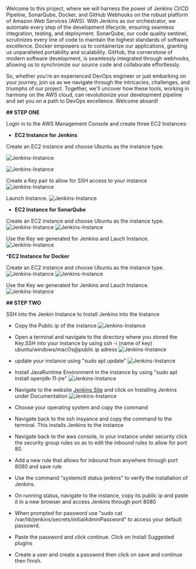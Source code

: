 

 Welcome to this project, where we will harness the power of Jenkins CI/CD Pipeline, SonarQube, Docker, and GitHub Webhooks on the robust platform of Amazon Web Services (AWS). With Jenkins as our orchestrator, we automate every step of the development lifecycle, ensuring seamless integration, testing, and deployment. SonarQube, our code quality sentinel, scrutinizes every line of code to maintain the highest standards of software excellence. Docker empowers us to containerize our applications, granting us unparalleled portability and scalability. GitHub, the cornerstone of modern software development, is seamlessly integrated through webhooks, allowing us to synchronize our source code and collaborate effortlessly.

So, whether you're an experienced DevOps engineer or just embarking on your journey, join us as we navigate through the intricacies, challenges, and triumphs of our project. Together, we'll uncover how these tools, working in harmony on the AWS cloud, can revolutionize your development pipeline and set you on a path to DevOps excellence. Welcome aboard!

**## STEP ONE**

Login in to the AWS Management Console and create three EC2 Instances:

* **EC2 Instance for Jenkins**

Create an EC2 instance and choose Ubuntu as the instance type. 

![Jenkins-Instance](/assets/images/favicon/EC2Jenkins.PNG)

![Jenkins-Instance](/assets/images/favicon/EC2jENKINS2.PNG)

Create a Key pair to allow for SSH access to your instance
![Jenkins-Instance](/assets/images/favicon/EC2JENKINS3.PNG)

Launch Instance.
![Jenkins-Instance](/assets/images/favicon/EC2JENKINS4.PNG)


* **EC2 Instance for SonarQube**

Create an EC2 instance and choose Ubuntu as the instance type. 
![Jenkins-Instance](/assets/images/favicon/EC2SONARQUBE1.PNG)
![Jenkins-Instance](/assets/images/favicon/EC2SONARQUBE2.PNG)

Use the Key we generated for Jenkins and Lauch Instance.
![Jenkins-Instance](/assets/images/favicon/EC2SONARQUBE3.PNG)

***EC2 Instance for Docker**

Create an EC2 instance and choose Ubuntu as the instance type.
![Jenkins-Instance](/assets/images/favicon/EC2DOCKER.PNG)
![Jenkins-Instance](/assets/images/favicon/EC2DOCKER2.PNG)

Use the Key we generated for Jenkins and Lauch Instance.
![Jenkins-Instance](/assets/images/favicon/EC2DOCKER3.PNG)

**## STEP TWO**

SSH into the Jenkin Instance to Install Jenkins into the Instance

* Copy the Public ip of the instance
![Jenkins-Instance](/assets/images/favicon/IPPIC.PNG)

* Open a terminal and navigate to the directory where you stored the Key.SSH into your instance by using ssh -i (name of key) ubuntu/windows/macOs@public ip adress
![Jenkins-Instance](/assets/images/favicon/Terminal.PNG)

* update your instance using "sudo apt update"
![Jenkins-Instance](/assets/images/favicon/Update.PNG)

* Install JavaRuntime Environment in the instance by using "sudo apt install openjdk-11-jre"
![Jenkins-Instance](/assets/images/favicon/installJRE.PNG)

* Navigate to the website [Jenkins Site](jenkins.io) and click on Installing Jenkins under Documentation
![Jenkins-Instance](/assets/images/favicon/JenkinsWebsite.PNG)

* Choose your operating system and copy the command

* Navigate back to the ssh insyance and copy the command to the terminal. This installs Jenkins to the instance

* Navigate back to the aws console, in your instance under security click the security group rules so as to edit the inbound rules to allow for port 80

* Add a new rule that allows for inbound from anywhere through port 8080 and save rule

* Use the command "systemctl status jenkins" to verify the installation of Jenkins.

* On running status, navigate to the instance, copy its public ip and paste it in a new browser and access Jenkins through port 8080

* When prompted for password use "sudo cat /var/lib/jenkins/secrets/initialAdminPassword" to access your default passowrd.

* Paste the password and click continue. Click on Install Suggested plugins

* Create a user and create a password then click on save and continue then finish. 

  

  
